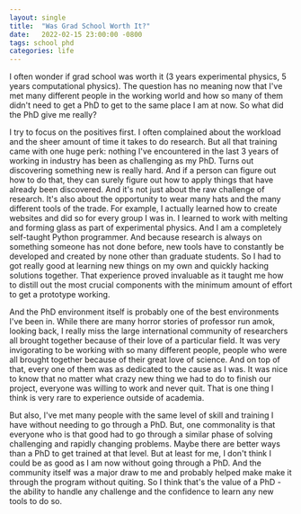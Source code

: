 ```yaml
---
layout: single
title:  "Was Grad School Worth It?"
date:   2022-02-15 23:00:00 -0800
tags: school phd
categories: life
---
```


I often wonder if grad school was worth it (3 years experimental physics, 5 years
computational physics). The question has no meaning now that I've met many different
people in the working world and how so many of them didn't need to get a PhD to get to
the same place I am at now. So what did the PhD give me really?

I try to focus on the positives first. I often complained about the workload and the
sheer amount of time it takes to do research. But all that training came with one huge
perk: nothing I've encountered in the last 3 years of working in industry has been as
challenging as my PhD. Turns out discovering something new is really hard. And if a
person can figure out how to do that, they can surely figure out how to apply things
that have already been discovered. And it's not just about the raw challenge of
research. It's also about the opportunity to wear many hats and the many different tools
of the trade. For example, I actually learned how to create websites and did so for
every group I was in. I learned to work with melting and forming glass as part of
experimental physics. And I am a completely self-taught Python programmer. And because
research is always on something someone has not done before, new tools have to
constantly be developed and created by none other than graduate students. So I had to
got really good at learning new things on my own and quickly hacking solutions together.
That experience proved invaluable as it taught me how to distill out the most crucial
components with the minimum amount of effort to get a prototype working.

And the PhD environment itself is probably one of the best environments I've been in.
While there are many horror stories of professor run amok, looking back, I really miss
the large international community of researchers all brought together because of their
love of a particular field. It was very invigorating to be working with so many
different people, people who were all brought together because of their great love of
science. And on top of that, every one of them was as dedicated to the cause as I was.
It was nice to know that no matter what crazy new thing we had to do to finish our
project, everyone was willing to work and never quit. That is one thing I think is very
rare to experience outside of academia.

But also, I've met many people with the same level of skill and training I have without
needing to go through a PhD. But, one commonality is that everyone who is that good had
to go through a similar phase of solving challenging and rapidly changing problems.
Maybe there are better ways than a PhD to get trained at that level. But at least for
me, I don't think I could be as good as I am now without going through a PhD. And the
community itself was a major draw to me and probably helped make make it through the
program without quiting. So I think that's the value of a PhD - the ability to handle
any challenge and the confidence to learn any new tools to do so.
